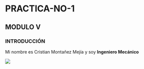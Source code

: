 # PRACTICA-NO-1

## MODULO V

### INTRODUCCIÓN
Mi nombre es Cristian Montañez Mejía y soy **Ingeniero Mecánico**

![](https://mx.images.search.yahoo.com/search/images;_ylt=Awr93UPA_XxlXK8P6ZDD8Qt.;_ylu=Y29sbwNncTEEcG9zAzEEdnRpZAMEc2VjA3BpdnM-?p=ingenieria+mecanica&fr2=piv-web&type=E211MX714G0&fr=mcafee#id=4&iurl=https%3A%2F%2Fwww.senati.edu.pe%2Fsites%2Fdefault%2Ffiles%2F2017%2Fcarrera%2F11%2Fcarreras-dual-mecatronica-industrial-senati-1800x1190.jpg&action=click)
